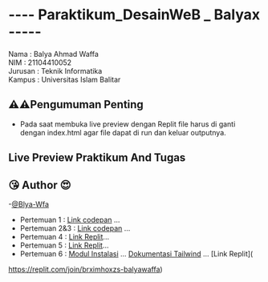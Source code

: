 # ---- Paraktikum_DesainWeB _ Balyax -----
Nama : Balya Ahmad Waffa \
NIM : 21104410052 \
Jurusan : Teknik Informatika \
Kampus : Universitas Islam Balitar


## ⚠⚠Pengumuman Penting
 - Pada saat membuka live preview dengan Replit file harus di ganti dengan index.html agar file dapat di run dan keluar outputnya.

## Live Preview Praktikum And Tugas
## 😘 Author 😍
-[@Blya-Wfa](https://github.com/Balyax)

- Pertemuan 1 : [Link codepan](https://codepen.io/collection/YyYJry) ...
- Pertemuan 2&3 : [Link codepan](https://codepen.io/collection/OLMBQR?cursor=eyJjb2xsZWN0aW9uX2lkIjoiT0xNQlFSIiwiY29sbGVjdGlvbl90b2tlbiI6bnVsbCwibGltaXQiOjQsIm1heF9pdGVtcyI6MTAsIm9mZnNldCI6OCwicGFnZSI6Mywic29ydF9ieSI6InBvc2l0aW9uIiwic29ydF9vcmRlciI6IkFzYyJ9) ...
- Pertemuan 4 : [Link Replit](https://replit.com/@BalyaWaffa/Pertemuan-4)...
- Pertemuan 5 : [Link Replit](https://replit.com/join/djubmecswn-balyawaffa)...
- Pertemuan 6 : [Modul Instalasi](https://github.com/Balyax/Praktikum_DesainWeb/tree/main/Pertemuan%206/Modul/Modul) ... [Dokumentasi Tailwind](https://github.com/Balyax/Praktikum_DesainWeb/tree/main/Pertemuan%206/Dukomentasi) ... [Link Replit](

https://replit.com/join/brximhoxzs-balyawaffa)
